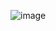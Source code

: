![image](https://user-images.githubusercontent.com/84061081/119977712-bb951580-bff3-11eb-80e0-ef1184728e5e.png)
